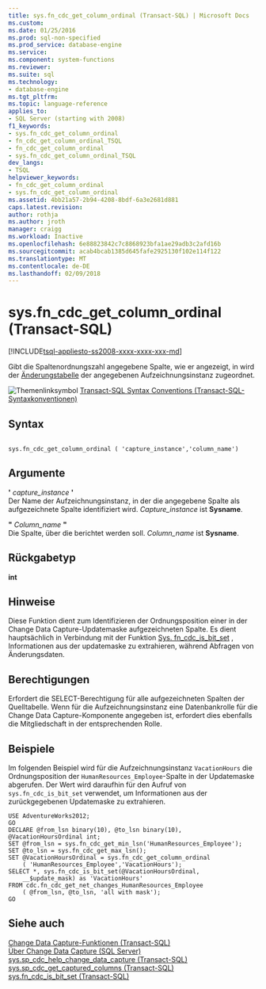 ```yaml
---
title: sys.fn_cdc_get_column_ordinal (Transact-SQL) | Microsoft Docs
ms.custom: 
ms.date: 01/25/2016
ms.prod: sql-non-specified
ms.prod_service: database-engine
ms.service: 
ms.component: system-functions
ms.reviewer: 
ms.suite: sql
ms.technology:
- database-engine
ms.tgt_pltfrm: 
ms.topic: language-reference
applies_to:
- SQL Server (starting with 2008)
f1_keywords:
- sys.fn_cdc_get_column_ordinal
- fn_cdc_get_column_ordinal_TSQL
- fn_cdc_get_column_ordinal
- sys.fn_cdc_get_column_ordinal_TSQL
dev_langs:
- TSQL
helpviewer_keywords:
- fn_cdc_get_column_ordinal
- sys.fn_cdc_get_column_ordinal
ms.assetid: 4bb21a57-2b94-4208-8bdf-6a3e2681d881
caps.latest.revision: 
author: rothja
ms.author: jroth
manager: craigg
ms.workload: Inactive
ms.openlocfilehash: 6e88823842c7c8868923bfa1ae29adb3c2afd16b
ms.sourcegitcommit: acab4bcab1385d645fafe2925130f102e114f122
ms.translationtype: MT
ms.contentlocale: de-DE
ms.lasthandoff: 02/09/2018
---
```

# <a name="sysfncdcgetcolumnordinal-transact-sql"></a>sys.fn_cdc_get_column_ordinal (Transact-SQL)
[!INCLUDE[tsql-appliesto-ss2008-xxxx-xxxx-xxx-md](../../includes/tsql-appliesto-ss2008-xxxx-xxxx-xxx-md.md)]

  Gibt die Spaltenordnungszahl angegebene Spalte, wie er angezeigt, in wird der [Änderungstabelle](../../relational-databases/system-tables/cdc-capture-instance-ct-transact-sql.md) der angegebenen Aufzeichnungsinstanz zugeordnet.  
  
 ![Themenlinksymbol](../../database-engine/configure-windows/media/topic-link.gif "Topic link icon") [Transact-SQL Syntax Conventions (Transact-SQL-Syntaxkonventionen)](../../t-sql/language-elements/transact-sql-syntax-conventions-transact-sql.md)  
  
## <a name="syntax"></a>Syntax  
  
```  
  
sys.fn_cdc_get_column_ordinal ( 'capture_instance','column_name')  
```  
  
## <a name="arguments"></a>Argumente  
 **'** *capture_instance* **'**  
 Der Name der Aufzeichnungsinstanz, in der die angegebene Spalte als aufgezeichnete Spalte identifiziert wird. *Capture_instance* ist **Sysname**.  
  
 **"** *Column_name* **"**  
 Die Spalte, über die berichtet werden soll. *Column_name* ist **Sysname**.  
  
## <a name="return-type"></a>Rückgabetyp  
 **int**  
  
## <a name="remarks"></a>Hinweise  
 Diese Funktion dient zum Identifizieren der Ordnungsposition einer in der Change Data Capture-Updatemaske aufgezeichneten Spalte. Es dient hauptsächlich in Verbindung mit der Funktion [Sys. fn_cdc_is_bit_set](../../relational-databases/system-functions/sys-fn-cdc-is-bit-set-transact-sql.md) , Informationen aus der updatemaske zu extrahieren, während Abfragen von Änderungsdaten.  
  
## <a name="permissions"></a>Berechtigungen  
 Erfordert die SELECT-Berechtigung für alle aufgezeichneten Spalten der Quelltabelle. Wenn für die Aufzeichnungsinstanz eine Datenbankrolle für die Change Data Capture-Komponente angegeben ist, erfordert dies ebenfalls die Mitgliedschaft in der entsprechenden Rolle.  
  
## <a name="examples"></a>Beispiele  
 Im folgenden Beispiel wird für die Aufzeichnungsinstanz `VacationHours` die Ordnungsposition der `HumanResources_Employee`-Spalte in der Updatemaske abgerufen. Der Wert wird daraufhin für den Aufruf von `sys.fn_cdc_is_bit_set` verwendet, um Informationen aus der zurückgegebenen Updatemaske zu extrahieren.  
  
```  
USE AdventureWorks2012;  
GO  
DECLARE @from_lsn binary(10), @to_lsn binary(10),  @VacationHoursOrdinal int;  
SET @from_lsn = sys.fn_cdc_get_min_lsn('HumanResources_Employee');  
SET @to_lsn = sys.fn_cdc_get_max_lsn();  
SET @VacationHoursOrdinal = sys.fn_cdc_get_column_ordinal   
    ( 'HumanResources_Employee','VacationHours');  
SELECT *, sys.fn_cdc_is_bit_set(@VacationHoursOrdinal,  
    __$update_mask) as 'VacationHours'  
FROM cdc.fn_cdc_get_net_changes_HumanResources_Employee  
    ( @from_lsn, @to_lsn, 'all with mask');  
GO  
```  
  
## <a name="see-also"></a>Siehe auch  
 [Change Data Capture-Funktionen &#40;Transact-SQL&#41;](../../relational-databases/system-functions/change-data-capture-functions-transact-sql.md)   
 [Über Change Data Capture &#40;SQL Server&#41;](../../relational-databases/track-changes/about-change-data-capture-sql-server.md)   
 [sys.sp_cdc_help_change_data_capture &#40;Transact-SQL&#41;](../../relational-databases/system-stored-procedures/sys-sp-cdc-help-change-data-capture-transact-sql.md)   
 [sys.sp_cdc_get_captured_columns &#40;Transact-SQL&#41;](../../relational-databases/system-stored-procedures/sys-sp-cdc-get-captured-columns-transact-sql.md)   
 [sys.fn_cdc_is_bit_set &#40;Transact-SQL&#41;](../../relational-databases/system-functions/sys-fn-cdc-is-bit-set-transact-sql.md)  
  
  
